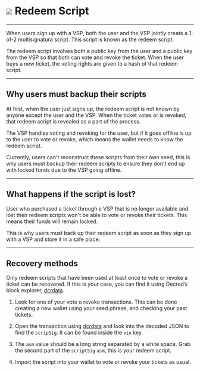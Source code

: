 # <img class="dcr-icon" src="/img/dcr-icons/QuestionTicket.svg" /> Redeem Script

---

When users sign up with a VSP, both the user and the VSP jointly create a 1-of-2 multisignatura script. This script is known as the redeem script.

The redeem script involves both a public key from the user and a public key from the VSP so that both can vote and revoke the ticket. When the user buys a new ticket, the voting rights are given to a hash of that redeem script.

---

## Why users must backup their scripts

At first, when the user just signs up, the redeem script is not known by anyone except the user and the VSP. When the ticket votes or is revoked, that redeem script is revealed as a part of the process.

The VSP handles voting and revoking for the user, but if it goes offline is up to the user to vote or revoke, which means the wallet needs to know the redeem script.

Currently, users can't reconstruct these scripts from their own seed, this is why users must backup their redeem scripts to ensure they don't end up with locked funds due to the VSP going offline.

---

## What happens if the script is lost?

User who purchased a ticket through a VSP that is no longer available and lost their redeem scripts won't be able to vote or revoke their tickets. This means their funds will remain locked.

This is why users must back up their redeem script as soon as they sign up with a VSP and store it in a safe place.

---

## Recovery methods

Only redeem scripts that have been used at least once to vote or revoke a ticket can be recovered. If this is your case, you can find it using Decred’s block explorer, [dcrdata](https://explorer.dcrdata.org).

1. Look for one of your vote o revoke transactions. This can be done creating a new wallet using your seed phrase, and checking your past tickets.

2. Open the transaction using [dcrdata](https://dcrdata.org) and look into the decoded JSON to find the `scripSig`. It can be found inside the `vin` key.

3.  The `asm` value should be a long string separated by a white space. Grab the second part of the `scriptSig` `asm`, this is your redeem script.

4. Import the script into your wallet to vote or revoke your tickets as usual.

